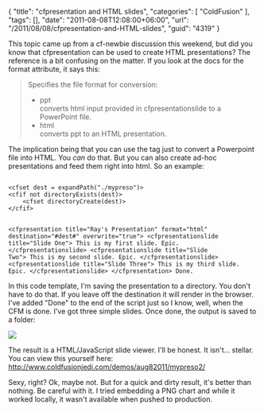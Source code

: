 {
	"title": "cfpresentation and HTML slides",
	"categories": [
		"ColdFusion"
	],
	"tags": [],
	"date": "2011-08-08T12:08:00+06:00",
	"url": "/2011/08/08/cfpresentation-and-HTML-slides",
	"guid": "4319"
}

This topic came up from a cf-newbie discussion this weekend, but did you know that cfpresentation can be used to create HTML presentations? The reference is a bit confusing on the matter. If you look at the docs for the format attribute, it says this:
<!--more-->
<p>

<blockquote>
Specifies the file format for conversion:
<ul>
<li>ppt<br/>
converts html input provided in cfpresentationslide to a PowerPoint file.
<li>html<br/>
converts ppt to an HTML presentation.
</blockquote>

<p>

The implication being that you can use the tag just to convert a Powerpoint file into HTML. You <i>can</i> do that. But you can also create ad-hoc presentations and feed them right into html. So an example:

<p>

<code>
&lt;cfset dest = expandPath("./mypreso")&gt;
&lt;cfif not directoryExists(dest)&gt;
	&lt;cfset directoryCreate(dest)&gt;
&lt;/cfif&gt;

&lt;cfpresentation title="Ray's Presentation" format="html" destination="#dest#" overwrite="true"&gt;
	&lt;cfpresentationslide title="Slide One"&gt;
		This is my first slide. Epic.
	&lt;/cfpresentationslide&gt;
	&lt;cfpresentationslide title="Slide Two"&gt;
		This is my second slide. Epic.
	&lt;/cfpresentationslide&gt;
	&lt;cfpresentationslide title="Slide Three"&gt;
		This is my third slide. Epic.
	&lt;/cfpresentationslide&gt;
&lt;/cfpresentation&gt;
Done.
</code>

<p>

In this code template, I'm saving the presentation to a directory. You don't have to do that. If you leave off the destination it will render in the browser. I've added "Done" to the end of the script just so I know, well, when the CFM is done. I've got three simple slides. Once done, the output is saved to a folder:

<p>

<img src="http://static.raymondcamden.com/images/ScreenClip150.png" />

<p>

The result is a HTML/JavaScript slide viewer. I'll be honest. It isn't... stellar. You can view this yourself here: <a href="http://www.coldfusionjedi.com/demos/aug82011/mypreso2/">http://www.coldfusionjedi.com/demos/aug82011/mypreso2/</a> 

<p>

Sexy, right? Ok, maybe not. But for a quick and dirty result, it's better than nothing. Be careful with it. I tried embedding a PNG chart and while it worked locally, it wasn't available when pushed to production.